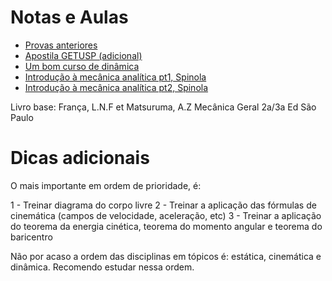 # Notas e Aulas

- [Provas anteriores](https://www.poli.usp.br/ensino/graduacao/formas-de-ingresso/transferencia-externa)
- [Apostila GETUSP (adicional)](https://www.getussp.com.br/arquivos/mecanica.pdf)
- [Um bom curso de dinâmica](https://ocw.mit.edu/courses/mechanical-engineering/2-003sc-engineering-dynamics-fall-2011/) 
- [Introdução à mecânica analítica pt1, Spinola](https://edisciplinas.usp.br/pluginfile.php/7466276/mod_resource/content/12/Mecanica_Analitica_Parte1_Spinola_23.pdf)
- [Introdução à mecânica analítica pt2, Spinola](https://edisciplinas.usp.br/pluginfile.php/7466277/mod_resource/content/10/Mecanica_Analitica_Parte2_Spinola_23.pdf)

Livro base: França, L.N.F et Matsuruma, A.Z Mecânica Geral 2a/3a Ed São Paulo

# Dicas adicionais
O mais importante em ordem de prioridade, é: 

  1 - Treinar diagrama do corpo livre
  2 - Treinar a aplicação das fórmulas de cinemática (campos de velocidade, aceleração, etc)
  3 - Treinar a aplicação do teorema da energia cinética, teorema do momento angular e teorema do baricentro

Não por acaso a ordem das disciplinas em tópicos é: estática, cinemática e dinâmica. Recomendo estudar nessa ordem.
